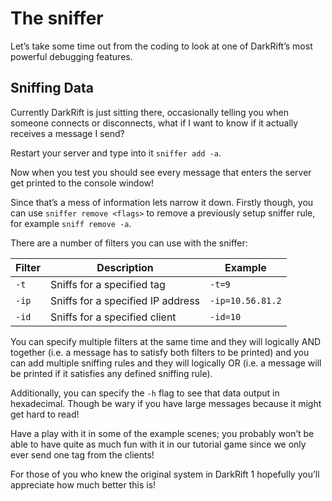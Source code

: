 # The sniffer
Let’s take some time out from the coding to look at one of DarkRift’s most powerful debugging features.
    
## Sniffing Data
Currently DarkRift is just sitting there, occasionally telling you when someone connects or disconnects, what if I want to know if it actually receives a message I send?

Restart your server and type into it `sniffer add -a`.

Now when you test you should see every message that enters the server get printed to the console window!

Since that’s a mess of information lets narrow it down. Firstly though, you can use `sniffer remove <flags>` to remove a previously setup sniffer rule, for example `sniff remove -a`.
        
There are a number of filters you can use with the sniffer:

| Filter | Description | Example |
|--------|-------------|---------|
| `-t` | Sniffs for a specified tag | `-t=9`
| `-ip` | Sniffs for a specified IP address | `-ip=10.56.81.2` |
| `-id` | Sniffs for a specified client | `-id=10` |

You can specify multiple filters at the same time and they will logically AND together (i.e. a message has to satisfy both filters to be printed) and you can add multiple sniffing rules and they will logically OR (i.e. a message will be printed if it satisfies any defined sniffing rule).

Additionally, you can specify the `-h` flag to see that data output in hexadecimal. Though be wary if you have large messages because it might get hard to read!

Have a play with it in some of the example scenes; you probably won’t be able to have quite as much fun with it in our tutorial game since we only ever send one tag from the clients!

For those of you who knew the original system in DarkRift 1 hopefully you’ll appreciate how much better this is!
